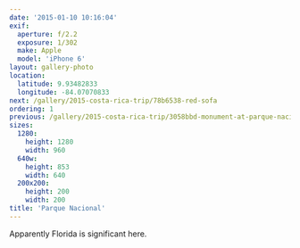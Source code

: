 ```yaml
---
date: '2015-01-10 10:16:04'
exif:
  aperture: f/2.2
  exposure: 1/302
  make: Apple
  model: 'iPhone 6'
layout: gallery-photo
location:
  latitude: 9.93482833
  longitude: -84.07070833
next: /gallery/2015-costa-rica-trip/78b6538-red-sofa
ordering: 1
previous: /gallery/2015-costa-rica-trip/3058bbd-monument-at-parque-nacional
sizes:
  1280:
    height: 1280
    width: 960
  640w:
    height: 853
    width: 640
  200x200:
    height: 200
    width: 200
title: 'Parque Nacional'
---
```


Apparently Florida is significant here.
